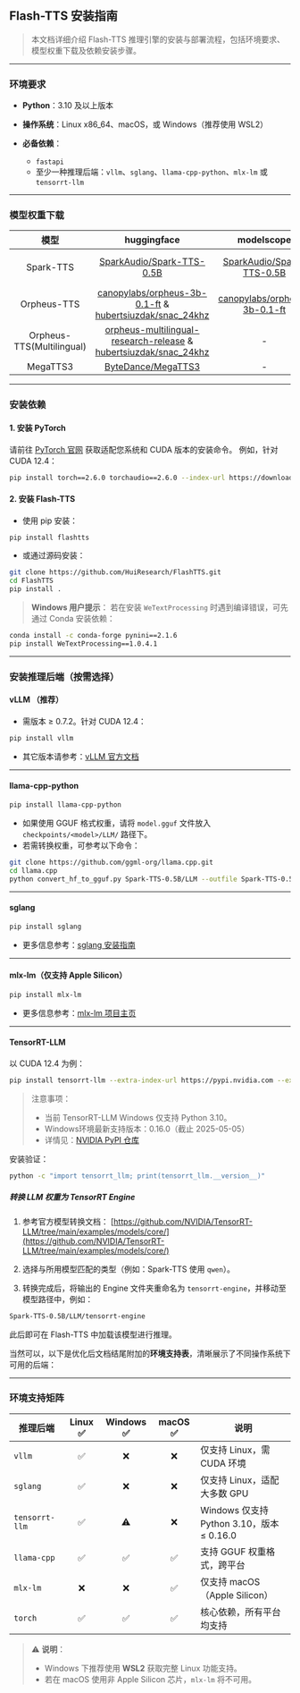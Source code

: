 ## Flash-TTS 安装指南

> 本文档详细介绍 Flash-TTS 推理引擎的安装与部署流程，包括环境要求、模型权重下载及依赖安装步骤。

---

### 环境要求

* **Python**：3.10 及以上版本
* **操作系统**：Linux x86\_64、macOS，或 Windows（推荐使用 WSL2）
* **必备依赖**：

    * `fastapi`
    * 至少一种推理后端：`vllm`、`sglang`、`llama-cpp-python`、`mlx-lm` 或 `tensorrt-llm`

---

### 模型权重下载

|            模型             |                                                                                                             huggingface                                                                                                              |                                        modelscope                                         |                                       gguf                                       |
|:-------------------------:|:------------------------------------------------------------------------------------------------------------------------------------------------------------------------------------------------------------------------------------:|:-----------------------------------------------------------------------------------------:|:--------------------------------------------------------------------------------:|
|         Spark-TTS         |                                                                            [SparkAudio/Spark-TTS-0.5B](https://huggingface.co/SparkAudio/Spark-TTS-0.5B)                                                                             |    [SparkAudio/Spark-TTS-0.5B](https://modelscope.cn/models/SparkAudio/Spark-TTS-0.5B)    |    [SparkTTS-LLM-GGUF](https://huggingface.co/mradermacher/SparkTTS-LLM-GGUF)    | 
|        Orpheus-TTS        |                                  [canopylabs/orpheus-3b-0.1-ft](https://huggingface.co/canopylabs/orpheus-3b-0.1-ft) & [hubertsiuzdak/snac_24khz](https://huggingface.co/hubertsiuzdak/snac_24khz)                                   | [canopylabs/orpheus-3b-0.1-ft](https://modelscope.cn/models/canopylabs/orpheus-3b-0.1-ft) | [orpheus-gguf](https://huggingface.co/isaiahbjork/orpheus-3b-0.1-ft-Q4_K_M-GGUF) | 
| Orpheus-TTS(Multilingual) | [orpheus-multilingual-research-release](https://huggingface.co/collections/canopylabs/orpheus-multilingual-research-release-67f5894cd16794db163786ba)  & [hubertsiuzdak/snac_24khz](https://huggingface.co/hubertsiuzdak/snac_24khz) |                                             -                                             |                                        -                                         |
|         MegaTTS3          |                                                                                   [ByteDance/MegaTTS3](https://huggingface.co/ByteDance/MegaTTS3)                                                                                    |                                             -                                             |                                        -                                         |

---

### 安装依赖

#### 1. 安装 PyTorch

请前往 [PyTorch 官网](https://pytorch.org/get-started/locally/) 获取适配您系统和 CUDA 版本的安装命令。
例如，针对 CUDA 12.4：

```bash
pip install torch==2.6.0 torchaudio==2.6.0 --index-url https://download.pytorch.org/whl/cu124
```

#### 2. 安装 Flash-TTS

* 使用 pip 安装：

```bash
pip install flashtts
```

* 或通过源码安装：

```bash
git clone https://github.com/HuiResearch/FlashTTS.git
cd FlashTTS
pip install .
```

> **Windows 用户提示**：
> 若在安装 `WeTextProcessing` 时遇到编译错误，可先通过 Conda 安装依赖：

```bash
conda install -c conda-forge pynini==2.1.6
pip install WeTextProcessing==1.0.4.1
```

---

### 安装推理后端（按需选择）

#### vLLM （推荐）

* 需版本 ≥ 0.7.2。针对 CUDA 12.4：

```bash
pip install vllm
```

* 其它版本请参考：[vLLM 官方文档](https://docs.vllm.ai/en/latest/getting_started/installation.html)

---

#### llama-cpp-python

```bash
pip install llama-cpp-python
```

* 如果使用 GGUF 格式权重，请将 `model.gguf` 文件放入 `checkpoints/<model>/LLM/` 路径下。
* 若需转换权重，可参考以下命令：

```bash
git clone https://github.com/ggml-org/llama.cpp.git
cd llama.cpp
python convert_hf_to_gguf.py Spark-TTS-0.5B/LLM --outfile Spark-TTS-0.5B/LLM/model.gguf
```

---

#### sglang

```bash
pip install sglang
```

* 更多信息参考：[sglang 安装指南](https://docs.sglang.ai/start/install.html)

---

#### mlx-lm（仅支持 Apple Silicon）

```bash
pip install mlx-lm
```

* 更多信息参考：[mlx-lm 项目主页](https://github.com/ml-explore/mlx-lm)

---

#### TensorRT-LLM

以 CUDA 12.4 为例：

```bash
pip install tensorrt-llm --extra-index-url https://pypi.nvidia.com --extra-index-url https://download.pytorch.org/whl/cu124
```

> 注意事项：
>
> * 当前 TensorRT-LLM Windows 仅支持 Python 3.10。
> * Windows环境最新支持版本：0.16.0（截止 2025-05-05）
> * 详情见：[NVIDIA PyPI 仓库](https://pypi.nvidia.com)

安装验证：

```bash
python -c "import tensorrt_llm; print(tensorrt_llm.__version__)"
```

##### 转换 LLM 权重为 TensorRT Engine

1. 参考官方模型转换文档：
   [https://github.com/NVIDIA/TensorRT-LLM/tree/main/examples/models/core/](https://github.com/NVIDIA/TensorRT-LLM/tree/main/examples/models/core/)

2. 选择与所用模型匹配的类型（例如：Spark-TTS 使用 `qwen`）。

3. 转换完成后，将输出的 Engine 文件夹重命名为 `tensorrt-engine`，并移动至模型路径中，例如：

```bash
Spark-TTS-0.5B/LLM/tensorrt-engine
```

此后即可在 Flash-TTS 中加载该模型进行推理。

当然可以，以下是优化后文档结尾附加的**环境支持表**，清晰展示了不同操作系统下可用的后端：

---

### 环境支持矩阵

| 推理后端           | Linux ✅ | Windows ✅ | macOS ✅ | 说明                                  |
|----------------|:-------:|:---------:|:-------:|-------------------------------------|
| `vllm`         |    ✅    |     ❌     |    ❌    | 仅支持 Linux，需 CUDA 环境                 |
| `sglang`       |    ✅    |     ❌     |    ❌    | 仅支持 Linux，适配大多数 GPU                 |
| `tensorrt-llm` |    ✅    |    ⚠️     |    ❌    | Windows 仅支持 Python 3.10，版本 ≤ 0.16.0 |
| `llama-cpp`    |    ✅    |     ✅     |    ✅    | 支持 GGUF 权重格式，跨平台                    |
| `mlx-lm`       |    ❌    |     ❌     |    ✅    | 仅支持 macOS（Apple Silicon）            |
| `torch`        |    ✅    |     ✅     |    ✅    | 核心依赖，所有平台均支持                        |

> ⚠️ **说明**：
>
> * Windows 下推荐使用 **WSL2** 获取完整 Linux 功能支持。
> * 若在 macOS 使用非 Apple Silicon 芯片，`mlx-lm` 将不可用。


